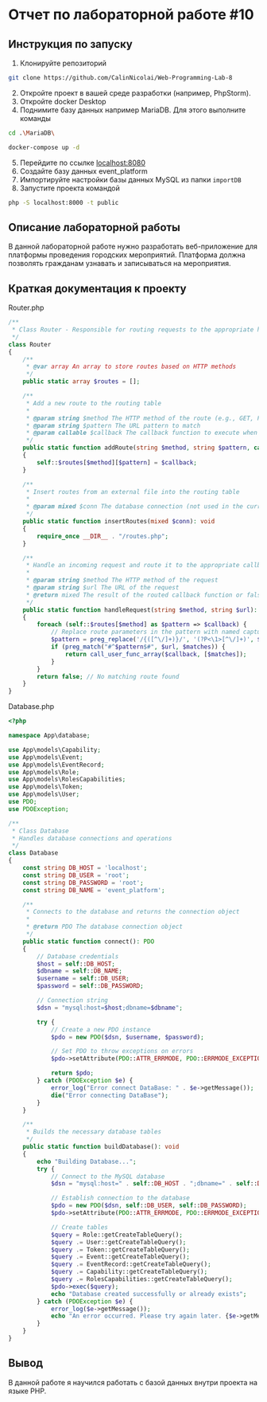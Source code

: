 # Отчет по лабораторной работе #10

## Инструкция по запуску

1. Клонируйте репозиторий

```bash 
git clone https://github.com/CalinNicolai/Web-Programming-Lab-8   
```

2. Откройте проект в вашей среде разработки (например, PhpStorm).
3. Откройте docker Desktop
4. Поднимите базу данных например MariaDB. Для этого выполните команды

```bash
cd .\MariaDB\
```
```bash
docker-compose up -d
```

5. Перейдите по ссылке [localhost:8080](localhost:8080)
6. Создайте базу данных event_platform
7. Импортируйте настройки базы данных MySQL из папки `importDB`
8. Запустите проекта командой

```bash
php -S localhost:8000 -t public
```

## Описание лабораторной работы

В данной лабораторной работе нужно разработать веб-приложение для платформы проведения городских мероприятий. Платформа
должна позволять гражданам узнавать и записываться на мероприятия.

## Краткая документация к проекту

Router.php

```php
/**
 * Class Router - Responsible for routing requests to the appropriate handler
 */
class Router
{
    /**
     * @var array An array to store routes based on HTTP methods
     */
    public static array $routes = [];

    /**
     * Add a new route to the routing table
     *
     * @param string $method The HTTP method of the route (e.g., GET, POST)
     * @param string $pattern The URL pattern to match
     * @param callable $callback The callback function to execute when the route is matched
     */
    public static function addRoute(string $method, string $pattern, callable $callback): void
    {
        self::$routes[$method][$pattern] = $callback;
    }

    /**
     * Insert routes from an external file into the routing table
     *
     * @param mixed $conn The database connection (not used in the current implementation)
     */
    public static function insertRoutes(mixed $conn): void
    {
        require_once __DIR__ . "/routes.php";
    }

    /**
     * Handle an incoming request and route it to the appropriate callback function
     *
     * @param string $method The HTTP method of the request
     * @param string $url The URL of the request
     * @return mixed The result of the routed callback function or false if no route matches
     */
    public static function handleRequest(string $method, string $url): mixed
    {
        foreach (self::$routes[$method] as $pattern => $callback) {
            // Replace route parameters in the pattern with named capture groups
            $pattern = preg_replace('/{([^\/]+)}/', '(?P<\1>[^\/]+)', $pattern);
            if (preg_match("#^$pattern$#", $url, $matches)) {
                return call_user_func_array($callback, [$matches]);
            }
        }
        return false; // No matching route found
    }
}
```

Database.php

```php
<?php

namespace App\database;

use App\models\Capability;
use App\models\Event;
use App\models\EventRecord;
use App\models\Role;
use App\models\RolesCapabilities;
use App\models\Token;
use App\models\User;
use PDO;
use PDOException;

/**
 * Class Database
 * Handles database connections and operations
 */
class Database
{
    const string DB_HOST = 'localhost';
    const string DB_USER = 'root';
    const string DB_PASSWORD = 'root';
    const string DB_NAME = 'event_platform';

    /**
     * Connects to the database and returns the connection object
     *
     * @return PDO The database connection object
     */
    public static function connect(): PDO
    {
        // Database credentials
        $host = self::DB_HOST;
        $dbname = self::DB_NAME;
        $username = self::DB_USER;
        $password = self::DB_PASSWORD;

        // Connection string
        $dsn = "mysql:host=$host;dbname=$dbname";

        try {
            // Create a new PDO instance
            $pdo = new PDO($dsn, $username, $password);

            // Set PDO to throw exceptions on errors
            $pdo->setAttribute(PDO::ATTR_ERRMODE, PDO::ERRMODE_EXCEPTION);

            return $pdo;
        } catch (PDOException $e) {
            error_log("Error connect DataBase: " . $e->getMessage());
            die("Error connecting DataBase");
        }
    }

    /**
     * Builds the necessary database tables
     */
    public static function buildDatabase(): void
    {
        echo "Building Database...";
        try {
            // Connect to the MySQL database
            $dsn = "mysql:host=" . self::DB_HOST . ";dbname=" . self::DB_NAME;

            // Establish connection to the database
            $pdo = new PDO($dsn, self::DB_USER, self::DB_PASSWORD);
            $pdo->setAttribute(PDO::ATTR_ERRMODE, PDO::ERRMODE_EXCEPTION);

            // Create tables
            $query = Role::getCreateTableQuery();
            $query .= User::getCreateTableQuery();
            $query .= Token::getCreateTableQuery();
            $query .= Event::getCreateTableQuery();
            $query .= EventRecord::getCreateTableQuery();
            $query .= Capability::getCreateTableQuery();
            $query .= RolesCapabilities::getCreateTableQuery();
            $pdo->exec($query);
            echo "Database created successfully or already exists";
        } catch (PDOException $e) {
            error_log($e->getMessage());
            echo "An error occurred. Please try again later. {$e->getMessage()}";
        }
    }
}
```

## Вывод

В данной работе я научился работать с базой данных внутри проекта на языке PHP.